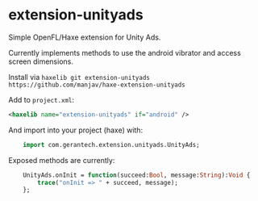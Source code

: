 extension-unityads
=============

Simple OpenFL/Haxe extension for Unity Ads.

Currently implements methods to use the android vibrator and access screen
dimensions.

Install via 
`haxelib git extension-unityads https://github.com/manjav/haxe-extension-unityads`

Add to `project.xml`:

```xml
<haxelib name="extension-unityads" if="android" />
```

And import into your project (haxe) with:
  
```Haxe
    import com.gerantech.extension.unityads.UnityAds;
```

Exposed methods are currently:
```Haxe
    UnityAds.onInit = function(succeed:Bool, message:String):Void {
        trace("onInit => " + succeed, message);
    };
```

